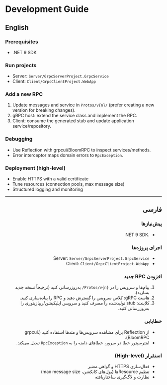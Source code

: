 # Development Guide

## English
### Prerequisites
- .NET 9 SDK

### Run projects
- Server: `Server/GrpcServerProject.GrpcService`
- Client: `Client/GrpcClientProject.WebApp`

### Add a new RPC
1. Update messages and service in `Protos/v{n}/` (prefer creating a new version for breaking changes).
2. gRPC host: extend the service class and implement the RPC.
3. Client: consume the generated stub and update application service/repository.

### Debugging
- Use Reflection with grpcui/BloomRPC to inspect services/methods.
- Error interceptor maps domain errors to `RpcException`.

### Deployment (high-level)
- Enable HTTPS with a valid certificate
- Tune resources (connection pools, max message size)
- Structured logging and monitoring

---

<div dir="rtl">

## فارسی
### پیش‌نیازها
- .NET 9 SDK

### اجرای پروژه‌ها
- Server: `Server/GrpcServerProject.GrpcService`
- Client: `Client/GrpcClientProject.WebApp`

### افزودن RPC جدید
1. پیام‌ها و سرویس را در `Protos/v{n}/` به‌روزرسانی کنید (ترجیحاً نسخه جدید بسازید).
2. هاست gRPC: کلاس سرویس را گسترش دهید و RPC را پیاده‌سازی کنید.
3. کلاینت: stub تولیدشده را مصرف کنید و سرویس اپلیکیشن/ریپازیتوری را به‌روزرسانی کنید.

### خطایابی
- از Reflection برای مشاهده سرویس‌ها و متدها استفاده کنید (grpcui، BloomRPC).
- اینترسپتور خطا در سرور، خطاهای دامنه را به `RpcException` تبدیل می‌کند.

### استقرار (High-level)
- فعال‌سازی HTTPS و گواهی معتبر
- تنظیم Resourceها (پول‌های کانکشن، max message size)
- نظارت و لاگ‌گیری ساختاریافته

</div>
